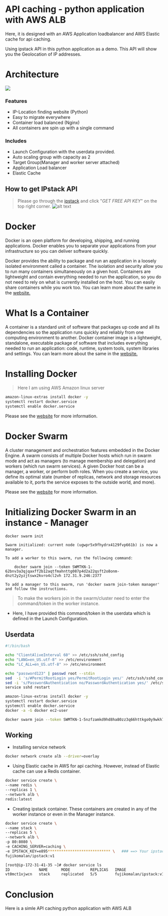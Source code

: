 # API caching - python application with AWS ALB
Here, it is designed with an AWS Application loadbalancer and AWS Elastic cache for api caching.

Using ipstack API in this python application as a demo. This API will show you the Geolocation of IP addresses.

# Architecture
![](https://i.ibb.co/nwryhRb/2.jpg)

### Features
- IP-Location finding website (Python) 
- Easy to migrate everywhere 
- Container load balanced (Nginx)
- All containers are spin up with a single command

### Includes
- Launch Configuration with the userdata provided.
- Auto scaling group with capacity as 2
- Target Group(Manager and worker server attached)
- Application Load balancer
- Elastic Cache

## How to get IPstack API
> Please go through the [ipstack](https://ipstack.com/) and click "_GET FREE API KEY_" on the top right corner. 
![alt text](https://i.ibb.co/sFb3zz6/ipstack.png)

# Docker
Docker is an open platform for developing, shipping, and running applications. Docker enables you to separate your applications from your infrastructure so you can deliver software quickly. 

Docker provides the ability to package and run an application in a loosely isolated environment called a container. The isolation and security allow you to run many containers simultaneously on a given host. Containers are lightweight and contain everything needed to run the application, so you do not need to rely on what is currently installed on the host. You can easily share containers while you work too.
You can learn more about the same in the [website.](https://docs.docker.com/get-started/overview/)

# What Is a Container
A container is a standard unit of software that packages up code and all its dependencies so the application runs quickly and reliably from one computing environment to another. Docker container image is a lightweight, standalone, executable package of software that includes everything needed to run an application: code, runtime, system tools, system libraries and settings.
You can learn more about the same in the [website.](https://www.docker.com/resources/what-container)

# Installing Docker
> Here I am using AWS Amazon linux server
```sh
amazon-linux-extras install docker -y
systemctl restart docker.service
systemctl enable docker.service
```
Please see the [website](https://docs.docker.com/engine/install/) for more information.

# Docker Swarm
A cluster management and orchestration features embedded in the Docker Engine. A swarm consists of multiple Docker hosts which run in swarm mode and act as managers (to manage membership and delegation) and workers (which run swarm services). A given Docker host can be a manager, a worker, or perform both roles. When you create a service, you define its optimal state (number of replicas, network and storage resources available to it, ports the service exposes to the outside world, and more). 

Please see the [website](https://docs.docker.com/engine/swarm/key-concepts/) for more information.

# Initializing Docker Swarm in an instance - Manager
```sh
docker swarm init
```
```
Swarm initialized: current node (ugwpr5x9fhydrx4129fvp661b) is now a manager.

To add a worker to this swarm, run the following command:

    docker swarm join --token SWMTKN-1-62bnv3a3qjqaxff2b12aqtfmahnttg087p4d2a22qsft2o8onm-dnzt2y2yzjtswx2kvro4cl2vh 172.31.9.246:2377

To add a manager to this swarm, run 'docker swarm join-token manager' and follow the instructions.
```
> To make the workers join in the swarm/cluster need to enter the command/token in the worker instance.
- Here, I have provided this command/token in the userdata which is defined in the Launch Configuration.

## Userdata
```sh
#!/bin/bash

echo "ClientAliveInterval 60" >> /etc/ssh/sshd_config
echo "LANG=en_US.utf-8" >> /etc/environment
echo "LC_ALL=en_US.utf-8" >> /etc/environment

echo "password123" | passwd root --stdin
sed  -i 's/#PermitRootLogin yes/PermitRootLogin yes/' /etc/ssh/sshd_config
sed -i 's/PasswordAuthentication no/PasswordAuthentication yes/' /etc/ssh/sshd_config
service sshd restart

amazon-linux-extras install docker -y
systemctl restart docker.service
systemctl enable docker.service
docker -a -G docker ec2-user

docker swarm join --token SWMTKN-1-5nzfzamkd9hd8ha80zz3q66httkgo0y9wkh7e0cbcwj3nvqgom-8k42ywr5abh71o0ejv8d810os 172.31.41.35:2377
```
## Working
- Installing service network
```sh
docker network create alb --driver=overlay
```
- Using Elastic cache in AWS for api caching. However, instead of Elastic cache can use a Redis container.
```sh
docker service create \
--name redis \
--replicas 1 \
--network alb \
redis:latest
```
- Creating ipstack container. These containers are created in any of the worker instance or even in the Manager instance.
```sh
docker service create \
--name stack \
--replicas 5 \
--network alb \
-p 80:8080 \
-e CACHING_SERVER=caching \
-e IPSTACK_KEY=e895**************************** \   ### ==> Your ipstack API KEY
fujikomalan/ipstack:v1
```
```sh
[root@ip-172-31-41-35 ~]# docker service ls
ID             NAME      MODE         REPLICAS   IMAGE                    PORTS
vt0mct1xjwcn   stack     replicated   5/5        fujikomalan/ipstack:v1   *:80->8080/tcp
```

# Conclusion
Here is a simle API caching python application with AWS ALB
